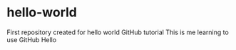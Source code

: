 # hello-world
First repository created for hello world GitHub tutorial
This is me learning to use GitHub
Hello
